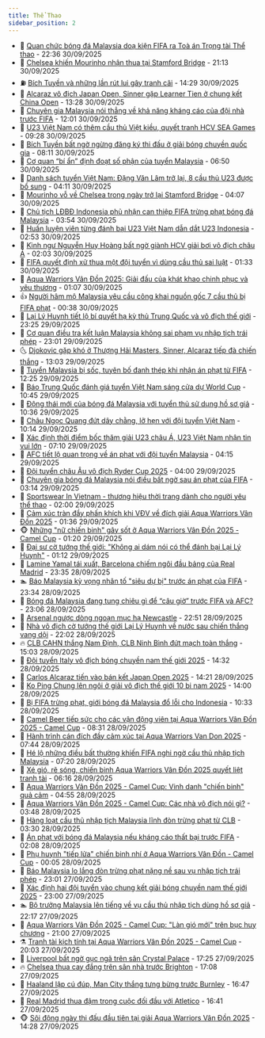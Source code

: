 ```yaml
---
title: Thể Thao
sidebar_position: 2
---
```


<!-- dantri-the-thao:START -->
- 🎡 [Quan chức bóng đá Malaysia doạ kiện FIFA ra Toà án Trọng tài Thể thao](https://dantri.com.vn/the-thao/quan-chuc-bong-da-malaysia-doa-kien-fifa-ra-toa-an-trong-tai-the-thao-20250930224848778.htm) - 22:36 30/09/2025
- 💯 [Chelsea khiến Mourinho nhận thua tại Stamford Bridge](https://dantri.com.vn/the-thao/chelsea-khien-mourinho-nhan-thua-tai-stamford-bridge-20251001041309796.htm) - 21:13 30/09/2025
- ⛽️ [Bích Tuyền và những lần rút lui gây tranh cãi](https://dantri.com.vn/the-thao/bich-tuyen-va-nhung-lan-rut-lui-gay-tranh-cai-20250930212917856.htm) - 14:29 30/09/2025
- 💃 [Alcaraz vô địch Japan Open, Sinner gặp Learner Tien ở chung kết China Open](https://dantri.com.vn/the-thao/alcaraz-vo-dich-japan-open-sinner-gap-learner-tien-o-chung-ket-china-open-20250930202436656.htm) - 13:28 30/09/2025
- 🌈 [Chuyên gia Malaysia nói thẳng về khả năng kháng cáo của đội nhà trước FIFA](https://dantri.com.vn/the-thao/chuyen-gia-malaysia-noi-thang-ve-kha-nang-khang-cao-cua-doi-nha-truoc-fifa-20250930184124322.htm) - 12:01 30/09/2025
- 🦅 [U23 Việt Nam có thêm cầu thủ Việt kiều, quyết tranh HCV SEA Games](https://dantri.com.vn/the-thao/u23-viet-nam-co-them-cau-thu-viet-kieu-quyet-tranh-hcv-sea-games-20250930162515546.htm) - 09:28 30/09/2025
- 🌝 [Bích Tuyền bất ngờ ngừng đăng ký thi đấu ở giải bóng chuyền quốc gia](https://dantri.com.vn/the-thao/bich-tuyen-bat-ngo-ngung-dang-ky-thi-dau-o-giai-bong-chuyen-quoc-gia-20250930151127938.htm) - 08:11 30/09/2025
- 🚀 [Cơ quan “bí ẩn” định đoạt số phận của tuyển Malaysia](https://dantri.com.vn/the-thao/co-quan-bi-an-dinh-doat-so-phan-cua-tuyen-malaysia-20250930115052478.htm) - 06:50 30/09/2025
- 🎉 [Danh sách tuyển Việt Nam: Đặng Văn Lâm trở lại, 8 cầu thủ U23 được bổ sung](https://dantri.com.vn/the-thao/danh-sach-tuyen-viet-nam-dang-van-lam-tro-lai-8-cau-thu-u23-duoc-bo-sung-20250930110859326.htm) - 04:11 30/09/2025
- 📝 [Mourinho vỗ về Chelsea trong ngày trở lại Stamford Bridge](https://dantri.com.vn/the-thao/mourinho-vo-ve-chelsea-trong-ngay-tro-lai-stamford-bridge-20250930110640162.htm) - 04:07 30/09/2025
- 🦄 [Chủ tịch LĐBĐ Indonesia phủ nhận can thiệp FIFA trừng phạt bóng đá Malaysia](https://dantri.com.vn/the-thao/chu-tich-ldbd-indonesia-phu-nhan-can-thiep-fifa-trung-phat-bong-da-malaysia-20250930103258670.htm) - 03:54 30/09/2025
- 🎉 [Huấn luyện viên từng đánh bại U23 Việt Nam dẫn dắt U23 Indonesia](https://dantri.com.vn/the-thao/huan-luyen-vien-tung-danh-bai-u23-viet-nam-dan-dat-u23-indonesia-20250930094033507.htm) - 02:53 30/09/2025
- 💼 [Kình ngư Nguyễn Huy Hoàng bất ngờ giành HCV giải bơi vô địch châu Á](https://dantri.com.vn/the-thao/kinh-ngu-nguyen-huy-hoang-bat-ngo-gianh-hcv-giai-boi-vo-dich-chau-a-20250930085827798.htm) - 02:03 30/09/2025
- 🤡 [FIFA quyết định xử thua một đội tuyển vì dùng cầu thủ sai luật](https://dantri.com.vn/the-thao/fifa-quyet-dinh-xu-thua-mot-doi-tuyen-vi-dung-cau-thu-sai-luat-20250930083303412.htm) - 01:33 30/09/2025
- 🦆 [Aqua Warriors Vân Đồn 2025: Giải đấu của khát khao chinh phục và yêu thương](https://dantri.com.vn/the-thao/aqua-warriors-van-don-2025-giai-dau-cua-khat-khao-chinh-phuc-va-yeu-thuong-20250930080738005.htm) - 01:07 30/09/2025
- 👍 [Người hâm mộ Malaysia yêu cầu công khai nguồn gốc 7 cầu thủ bị FIFA phạt](https://dantri.com.vn/the-thao/nguoi-ham-mo-malaysia-yeu-cau-cong-khai-nguon-goc-7-cau-thu-bi-fifa-phat-20250930073750249.htm) - 00:38 30/09/2025
- 💼 [Lại Lý Huynh tiết lộ bí quyết hạ kỳ thủ Trung Quốc và vô địch thế giới](https://dantri.com.vn/the-thao/lai-ly-huynh-tiet-lo-bi-quyet-ha-ky-thu-trung-quoc-va-vo-dich-the-gioi-20250930021024550.htm) - 23:25 29/09/2025
- 🦒 [Cơ quan điều tra kết luận Malaysia không sai phạm vụ nhập tịch trái phép](https://dantri.com.vn/the-thao/co-quan-dieu-tra-ket-luan-malaysia-khong-sai-pham-vu-nhap-tich-trai-phep-20250929201131405.htm) - 23:01 29/09/2025
- 🌜 [Djokovic gặp khó ở Thượng Hải Masters, Sinner, Alcaraz tiếp đà chiến thắng](https://dantri.com.vn/the-thao/djokovic-gap-kho-o-thuong-hai-masters-sinner-alcaraz-tiep-da-chien-thang-20250929181847636.htm) - 13:03 29/09/2025
- 🦆 [Tuyển Malaysia bị sốc, tuyên bố đanh thép khi nhận án phạt từ FIFA](https://dantri.com.vn/the-thao/tuyen-malaysia-bi-soc-tuyen-bo-danh-thep-khi-nhan-an-phat-tu-fifa-20250929192345808.htm) - 12:25 29/09/2025
- 💪 [Báo Trung Quốc đánh giá tuyển Việt Nam sáng cửa dự World Cup](https://dantri.com.vn/the-thao/bao-trung-quoc-danh-gia-tuyen-viet-nam-sang-cua-du-world-cup-20250929171459727.htm) - 10:45 29/09/2025
- 🧠 [Động thái mới của bóng đá Malaysia với tuyển thủ sử dụng hồ sơ giả](https://dantri.com.vn/the-thao/dong-thai-moi-cua-bong-da-malaysia-voi-tuyen-thu-su-dung-ho-so-gia-20250929163831240.htm) - 10:36 29/09/2025
- 🦄 [Châu Ngọc Quang đứt dây chằng, lỡ hẹn với đội tuyển Việt Nam](https://dantri.com.vn/the-thao/chau-ngoc-quang-dut-day-chang-lo-hen-voi-doi-tuyen-viet-nam-20250929172936447.htm) - 10:14 29/09/2025
- 🥸 [Xác định thời điểm bốc thăm giải U23 châu Á, U23 Việt Nam nhận tin vui lớn](https://dantri.com.vn/the-thao/xac-dinh-thoi-diem-boc-tham-giai-u23-chau-a-u23-viet-nam-nhan-tin-vui-lon-20250929140913390.htm) - 07:10 29/09/2025
- 🤠 [AFC tiết lộ quan trọng về án phạt với đội tuyển Malaysia](https://dantri.com.vn/the-thao/afc-tiet-lo-quan-trong-ve-an-phat-voi-doi-tuyen-malaysia-20250929105009683.htm) - 04:15 29/09/2025
- 👺 [Đội tuyển châu Âu vô địch Ryder Cup 2025](https://dantri.com.vn/the-thao/doi-tuyen-chau-au-vo-dich-ryder-cup-2025-20250929123150083.htm) - 04:00 29/09/2025
- 📝 [Chuyên gia bóng đá Malaysia nói điều bất ngờ sau án phạt của FIFA](https://dantri.com.vn/the-thao/chuyen-gia-bong-da-malaysia-noi-dieu-bat-ngo-sau-an-phat-cua-fifa-20250929092208638.htm) - 03:14 29/09/2025
- 🦆 [Sportswear In Vietnam - thương hiệu thời trang dành cho người yêu thể thao](https://dantri.com.vn/the-thao/sportswear-in-vietnam-thuong-hieu-thoi-trang-danh-cho-nguoi-yeu-the-thao-20250924142021452.htm) - 02:00 29/09/2025
- 🥳 [Cảm xúc tràn đầy phấn khích khi VĐV về đích giải Aqua Warriors Vân Đồn 2025](https://dantri.com.vn/the-thao/cam-xuc-tran-day-phan-khich-khi-vdv-ve-dich-giai-aqua-warriors-van-don-2025-20250929083522538.htm) - 01:36 29/09/2025
- 🐵 [Những &quot;nữ chiến binh&quot; gây sốt ở Aqua Warriors Vân Đồn 2025 - Camel Cup](https://dantri.com.vn/the-thao/nhung-nu-chien-binh-gay-sot-o-aqua-warriors-van-don-2025-camel-cup-20250928234015932.htm) - 01:20 29/09/2025
- 🤩 [Đại sư cờ tướng thế giới: &quot;Không ai dám nói có thể đánh bại Lại Lý Huynh&quot;](https://dantri.com.vn/the-thao/dai-su-co-tuong-the-gioi-khong-ai-dam-noi-co-the-danh-bai-lai-ly-huynh-20250929091903601.htm) - 01:12 29/09/2025
- 🤠 [Lamine Yamal tái xuất, Barcelona chiếm ngôi đầu bảng của Real Madrid](https://dantri.com.vn/the-thao/lamine-yamal-tai-xuat-barcelona-chiem-ngoi-dau-bang-cua-real-madrid-20250929063156371.htm) - 23:35 28/09/2025
- 🏊 [Báo Malaysia kỳ vọng nhân tố &quot;siêu dự bị&quot; trước án phạt của FIFA](https://dantri.com.vn/the-thao/bao-malaysia-ky-vong-nhan-to-sieu-du-bi-truoc-an-phat-cua-fifa-20250929063053775.htm) - 23:34 28/09/2025
- 🗽 [Bóng đá Malaysia đang tung chiêu gì để “câu giờ” trước FIFA và AFC?](https://dantri.com.vn/the-thao/bong-da-malaysia-dang-tung-chieu-gi-de-cau-gio-truoc-fifa-va-afc-20250929013248821.htm) - 23:06 28/09/2025
- 🚀 [Arsenal ngược dòng ngoạn mục hạ Newcastle](https://dantri.com.vn/the-thao/arsenal-nguoc-dong-ngoan-muc-ha-newcastle-20250929054933887.htm) - 22:51 28/09/2025
- 🎉 [Nhà vô địch cờ tướng thế giới Lại Lý Huynh về nước sau chiến thắng vang dội](https://dantri.com.vn/the-thao/nha-vo-dich-co-tuong-the-gioi-lai-ly-huynh-ve-nuoc-sau-chien-thang-vang-doi-20250929020222145.htm) - 22:02 28/09/2025
- 🔥 [CLB CAHN thắng Nam Định, CLB Ninh Bình đứt mạch toàn thắng](https://dantri.com.vn/the-thao/clb-cahn-thang-nam-dinh-clb-ninh-binh-dut-mach-toan-thang-20250928215614325.htm) - 15:03 28/09/2025
- 🎉 [Đội tuyển Italy vô địch bóng chuyền nam thế giới 2025](https://dantri.com.vn/the-thao/doi-tuyen-italy-vo-dich-bong-chuyen-nam-the-gioi-2025-20250928210329810.htm) - 14:32 28/09/2025
- 🎡 [Carlos Alcaraz tiến vào bán kết Japan Open 2025](https://dantri.com.vn/the-thao/carlos-alcaraz-tien-vao-ban-ket-japan-open-2025-20250928221208332.htm) - 14:21 28/09/2025
- 🐻 [Ko Ping Chung lên ngôi ở giải vô địch thế giới 10 bi nam 2025](https://dantri.com.vn/the-thao/ko-ping-chung-len-ngoi-o-giai-vo-dich-the-gioi-10-bi-nam-2025-20250928212545831.htm) - 14:00 28/09/2025
- 🌊 [Bị FIFA trừng phạt, giới bóng đá Malaysia đổ lỗi cho Indonesia](https://dantri.com.vn/the-thao/bi-fifa-trung-phat-gioi-bong-da-malaysia-do-loi-cho-indonesia-20250928162039919.htm) - 10:33 28/09/2025
- 💃 [Camel Beer tiếp sức cho các vận động viên tại Aqua Warriors Vân Đồn 2025 - Camel Cup](https://dantri.com.vn/the-thao/camel-beer-tiep-suc-cho-cac-van-dong-vien-tai-aqua-warriors-van-don-2025-camel-cup-20250928152241566.htm) - 08:31 28/09/2025
- 🤔 [Hành trình cán đích đầy cảm xúc tại Aqua Warriors Van Don 2025](https://dantri.com.vn/the-thao/hanh-trinh-can-dich-day-cam-xuc-tai-aqua-warriors-van-don-2025-20250928124828403.htm) - 07:44 28/09/2025
- 🤭 [Hé lộ những điều bất thường khiến FIFA nghi ngờ cầu thủ nhập tịch Malaysia](https://dantri.com.vn/the-thao/he-lo-nhung-dieu-bat-thuong-khien-fifa-nghi-ngo-cau-thu-nhap-tich-malaysia-20250928140501362.htm) - 07:20 28/09/2025
- 👹 [Xé gió, rẽ sóng, chiến binh Aqua Warriors Vân Đồn 2025 quyết liệt tranh tài](https://dantri.com.vn/the-thao/xe-gio-re-song-chien-binh-aqua-warriors-van-don-2025-quyet-liet-tranh-tai-20250928121403049.htm) - 06:16 28/09/2025
- 🗽 [Aqua Warriors Vân Đồn 2025 - Camel Cup: Vinh danh &quot;chiến binh&quot; quả cảm](https://dantri.com.vn/the-thao/aqua-warriors-van-don-2025-camel-cup-vinh-danh-chien-binh-qua-cam-20250928114629262.htm) - 04:55 28/09/2025
- 🥳 [Aqua Warriors Vân Đồn 2025 - Camel Cup: Các nhà vô địch nói gì?](https://dantri.com.vn/the-thao/aqua-warriors-van-don-2025-camel-cup-cac-nha-vo-dich-noi-gi-20250928103401538.htm) - 03:48 28/09/2025
- 💃 [Hàng loạt cầu thủ nhập tịch Malaysia lĩnh đòn trừng phạt từ CLB](https://dantri.com.vn/the-thao/hang-loat-cau-thu-nhap-tich-malaysia-linh-don-trung-phat-tu-clb-20250928001010839.htm) - 03:30 28/09/2025
- 🧰 [Án phạt với bóng đá Malaysia nếu kháng cáo thất bại trước FIFA](https://dantri.com.vn/the-thao/an-phat-voi-bong-da-malaysia-neu-khang-cao-that-bai-truoc-fifa-20250927231240903.htm) - 02:08 28/09/2025
- 💪 [Phụ huynh &quot;tiếp lửa&quot; chiến binh nhí ở Aqua Warriors Vân Đồn - Camel Cup](https://dantri.com.vn/the-thao/phu-huynh-tiep-lua-chien-binh-nhi-o-aqua-warriors-van-don-camel-cup-20250928004845847.htm) - 00:05 28/09/2025
- 🚀 [Báo Malaysia lo lắng đòn trừng phạt nặng nề sau vụ nhập tịch trái phép](https://dantri.com.vn/the-thao/bao-malaysia-lo-lang-don-trung-phat-nang-ne-sau-vu-nhap-tich-trai-phep-20250927234817093.htm) - 23:01 27/09/2025
- 🤠 [Xác định hai đội tuyển vào chung kết giải bóng chuyền nam thế giới 2025](https://dantri.com.vn/the-thao/xac-dinh-hai-doi-tuyen-vao-chung-ket-giai-bong-chuyen-nam-the-gioi-2025-20250927221203456.htm) - 23:00 27/09/2025
- 🏊 [Bộ trưởng Malaysia lên tiếng về vụ cầu thủ nhập tịch dùng hồ sơ giả](https://dantri.com.vn/the-thao/bo-truong-malaysia-len-tieng-ve-vu-cau-thu-nhap-tich-dung-ho-so-gia-20250927195006429.htm) - 22:17 27/09/2025
- 🦄 [Aqua Warriors Vân Đồn 2025 - Camel Cup: &quot;Làn gió mới&quot; trên bục huy chương](https://dantri.com.vn/the-thao/aqua-warriors-van-don-2025-camel-cup-lan-gio-moi-tren-buc-huy-chuong-20250928004929300.htm) - 21:00 27/09/2025
- ⚗️ [Tranh tài kịch tính tại Aqua Warriors Vân Đồn 2025 - Camel Cup](https://dantri.com.vn/the-thao/tranh-tai-kich-tinh-tai-aqua-warriors-van-don-2025-camel-cup-20250928030248867.htm) - 20:03 27/09/2025
- 🥷 [Liverpool bất ngờ gục ngã trên sân Crystal Palace](https://dantri.com.vn/the-thao/liverpool-bat-ngo-guc-nga-tren-san-crystal-palace-20250928001334978.htm) - 17:25 27/09/2025
- 🔥 [Chelsea thua cay đắng trên sân nhà trước Brighton](https://dantri.com.vn/the-thao/chelsea-thua-cay-dang-tren-san-nha-truoc-brighton-20250928000808814.htm) - 17:08 27/09/2025
- 🦅 [Haaland lập cú đúp, Man City thắng tưng bừng trước Burnley](https://dantri.com.vn/the-thao/haaland-lap-cu-dup-man-city-thang-tung-bung-truoc-burnley-20250927234538707.htm) - 16:47 27/09/2025
- 🌝 [Real Madrid thua đậm trong cuộc đối đầu với Atletico](https://dantri.com.vn/the-thao/real-madrid-thua-dam-trong-cuoc-doi-dau-voi-atletico-20250927234114274.htm) - 16:41 27/09/2025
- 🐵 [Sôi động ngày thi đấu đầu tiên tại giải Aqua Warriors Vân Đồn 2025](https://dantri.com.vn/the-thao/soi-dong-ngay-thi-dau-dau-tien-tai-giai-aqua-warriors-van-don-2025-20250927185209204.htm) - 14:28 27/09/2025<!-- dantri-the-thao:END -->
